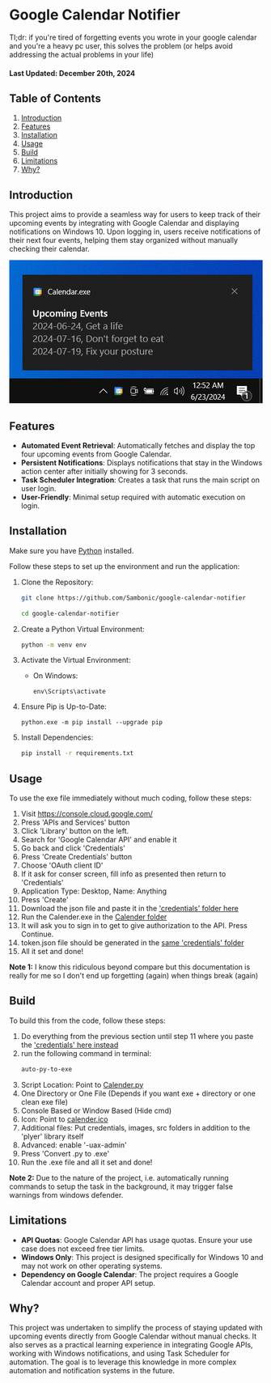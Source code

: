 # Google Calendar Notifier

Tl;dr: if you're tired of forgetting events you wrote in your google calendar and you're a heavy pc user, this solves the problem (or helps avoid addressing the actual problems in your life)

#### Last Updated: December 20th, 2024

## Table of Contents

1. [Introduction](#introduction)
2. [Features](#features)
3. [Installation](#installation)
4. [Usage](#usage)
5. [Build](#build)
6. [Limitations](#limitations)
7. [Why?](#why)

<a name="introduction"></a>
## Introduction

This project aims to provide a seamless way for users to keep track of their upcoming events by integrating with Google Calendar and displaying notifications on Windows 10. Upon logging in, users receive notifications of their next four events, helping them stay organized without manually checking their calendar.

![Screenshot one](images/s1.png)

<a name="features"></a>
## Features

- **Automated Event Retrieval**: Automatically fetches and display the top four upcoming events from Google Calendar.
- **Persistent Notifications**: Displays notifications that stay in the Windows action center after initially showing for 3 seconds.
- **Task Scheduler Integration**: Creates a task that runs the main script on user login.
- **User-Friendly**: Minimal setup required with automatic execution on login.

<a name="installation"></a>
## Installation

Make sure you have [Python](https://www.python.org/downloads/) installed.

Follow these steps to set up the environment and run the application:


1. Clone the Repository:
   ```bash
   git clone https://github.com/Sambonic/google-calendar-notifier
   ```
   ```bash
   cd google-calendar-notifier
   ```

2. Create a Python Virtual Environment:
   ```bash
   python -m venv env
   ```

3. Activate the Virtual Environment:
   - On Windows:
     ```
     env\Scripts\activate
     ```
4. Ensure Pip is Up-to-Date:
   ```
   python.exe -m pip install --upgrade pip
   ```
5. Install Dependencies:

   ```bash
   pip install -r requirements.txt
   ```

<a name="usage"></a>
## Usage

To use the exe file immediately without much coding, follow these steps:

1. Visit https://console.cloud.google.com/
2. Press 'APIs and Services' button
3. Click 'Library' button on the left.
4. Search for 'Google Calendar API' and enable it
5. Go back and click 'Credentials'
6. Press 'Create Credentials' button
7. Choose 'OAuth client ID'
8. If it ask for conser screen, fill info as presented then return to 'Credentials'
9. Application Type: Desktop, Name: Anything
10. Press 'Create'
11. Download the json file and paste it in the ['credentials' folder here](https://github.com/Sambonic/google-calendar-notifier/tree/main/output/Calendar/_internal/credentials)
12. Run the Calender.exe in the [Calender folder](https://github.com/Sambonic/google-calendar-notifier/tree/main/output/Calendar)
13. It will ask you to sign in to get to give authorization to the API. Press Continue.
14. token.json file should be generated in the [same 'credentials' folder](https://github.com/Sambonic/google-calendar-notifier/tree/main/output/Calendar/_internal/credentials)
15. All it set and done!

**Note 1:** I know this ridiculous beyond compare but this documentation is really for me so I don't end up forgetting (again) when things break (again)
 
<a name="build"></a>
## Build

To build this from the code, follow these steps:
1. Do everything from the previous section until step 11 where you paste the ['credentials' here instead](https://github.com/Sambonic/google-calendar-notifier/tree/main/credentials)
2. run the following command in terminal:
   ```bash
   auto-py-to-exe
   ```
3. Script Location: Point to [Calender.py](https://github.com/Sambonic/google-calendar-notifier/blob/main/Calendar.py)
4. One Directory or One File (Depends if you want exe + directory or one clean exe file)
5. Console Based or Window Based (Hide cmd)
6. Icon: Point to [calender.ico](https://github.com/Sambonic/google-calendar-notifier/blob/main/images/calendar.ico)
7. Additional files: Put credentials, images, src folders in addition to the 'plyer' library itself
8. Advanced: enable '-uax-admin'
9. Press 'Convert .py to .exe'
10. Run the .exe file and all it set and done!

**Note 2:** Due to the nature of the project, i.e. automatically running commands to setup the task in the background, it may trigger false warnings from windows defender.

<a name="limitations"></a>
## Limitations

- **API Quotas**: Google Calendar API has usage quotas. Ensure your use case does not exceed free tier limits.
- **Windows Only**: This project is designed specifically for Windows 10 and may not work on other operating systems.
- **Dependency on Google Calendar**: The project requires a Google Calendar account and proper API setup.

<a name="why"></a>
## Why?

This project was undertaken to simplify the process of staying updated with upcoming events directly from Google Calendar without manual checks. It also serves as a practical learning experience in integrating Google APIs, working with Windows notifications, and using Task Scheduler for automation. The goal is to leverage this knowledge in more complex automation and notification systems in the future.
